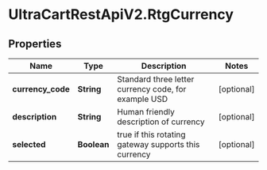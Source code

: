 # UltraCartRestApiV2.RtgCurrency

## Properties
Name | Type | Description | Notes
------------ | ------------- | ------------- | -------------
**currency_code** | **String** | Standard three letter currency code, for example USD | [optional] 
**description** | **String** | Human friendly description of currency | [optional] 
**selected** | **Boolean** | true if this rotating gateway supports this currency | [optional] 



